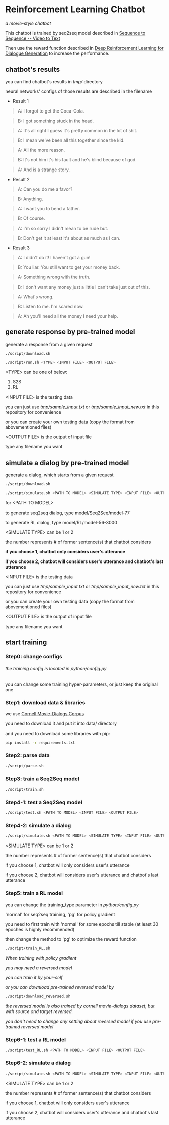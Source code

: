 # Reinforcement Learning Chatbot
*a movie-style chatbot*

This chatbot is trained by seq2seq model described in [Sequence to Sequence -- Video to Text](https://arxiv.org/abs/1505.00487)

Then use the reward function described in [Deep Reinforcement Learning for Dialogue Generation](https://arxiv.org/abs/1606.01541) to increase the performance.

## chatbot's results
you can find chatbot's results in *tmp/* directory

neural networks' configs of those results are described in the filename

* Result 1
>A: I forgot to get the Coca-Cola.

>B: I got something stuck in the head.

>A: It's all right I guess it's pretty common in the lot of shit.

>B: I mean we've been all this together since the kid.

>A: All the more reason.

>B: It's not him it's his fault and he's blind because of god.

>A: And is a strange story.

* Result 2
>A: Can you do me a favor?

>B: Anything.

>A: I want you to bend a father.

>B: Of course.

>A: I'm so sorry I didn't mean to be rude but.

>B: Don't get it at least it's about as much as I can.

* Result 3
>A: I didn't do it! I haven't got a gun!

>B: You liar. You still want to get your money back.

>A: Something wrong with the truth.

>B: I don't want any money just a little I can't take just out of this.

>A: What's wrong.

>B: Listen to me. I'm scared now.

>A: Ah you'll need all the money I need your help.

## generate response by pre-trained model
generate a response from a given request
```bash
./script/download.sh
```
```bash
./script/run.sh <TYPE> <INPUT FILE> <OUTPUT FILE>
```
\<TYPE\> can be one of below:
1. S2S
2. RL

\<INPUT FILE\> is the testing data

you can just use *tmp/sample_input.txt* or *tmp/sample_input_new.txt* in this repository for convenience

or you can create your own testing data (copy the format from abovementioned files)

\<OUTPUT FILE\> is the output of input file

type any filename you want

## simulate a dialog by pre-trained model
generate a dialog, which starts from a given request
```bash
./script/download.sh
```
```bash
./script/simulate.sh <PATH TO MODEL> <SIMULATE TYPE> <INPUT FILE> <OUTPUT FILE>
```
for \<PATH TO MODEL\>

to generate seq2seq dialog, type model/Seq2Seq/model-77

to generate RL dialog, type model/RL/model-56-3000

\<SIMULATE TYPE\> can be 1 or 2

the number represents # of former sentence(s) that chatbot considers

__if you choose 1, chatbot only considers user's utterance__

__if you choose 2, chatbot will considers user's utterance and chatbot's last utterance__

\<INPUT FILE\> is the testing data

you can just use *tmp/sample_input.txt* or *tmp/sample_input_new.txt* in this repository for convenience

or you can create your own testing data (copy the format from abovementioned files)

\<OUTPUT FILE\> is the output of input file

type any filename you want

## start training
### Step0: change configs
###### the training config is located in *python/config.py*

you can change some training hyper-parameters, or just keep the original one

### Step1: download data & libraries
we use [Cornell Movie-Dialogs Corpus](https://www.cs.cornell.edu/~cristian/Cornell_Movie-Dialogs_Corpus.html)

you need to download it and put it into data/ directory

and you need to download some libraries with pip:
```bash
pip install -r requirements.txt
```

### Step2: parse data
```bash
./script/parse.sh
```

### Step3: train a Seq2Seq model
```bash
./script/train.sh
```

### Step4-1: test a Seq2Seq model
```bash
./script/test.sh <PATH TO MODEL> <INPUT FILE> <OUTPUT FILE>
```

### Step4-2: simulate a dialog
```bash
./script/simulate.sh <PATH TO MODEL> <SIMULATE TYPE> <INPUT FILE> <OUTPUT FILE>
```
\<SIMULATE TYPE\> can be 1 or 2

the number represents # of former sentence(s) that chatbot considers

if you choose 1, chatbot will only considers user's utterance

if you choose 2, chatbot will considers user's utterance and chatbot's last utterance

### Step5: train a RL model
you can change the training_type parameter in *python/config.py*

'normal' for seq2seq training, 'pg' for policy gradient

you need to first train with 'normal' for some epochs till stable (at least 30 epoches is highly recommended)

then change the method to 'pg' to optimize the reward function

```bash
./script/train_RL.sh
```

*When training with policy gradient*

*you may need a reversed model*

*you can train it by your-self*

*or you can download pre-trained reversed model by*
```bash
./script/download_reversed.sh
```
*the reversed model is also trained by cornell movie-dialogs dataset, but with source and target reversed.*

*you don't need to change any setting about reversed model if you use pre-trained reversed model*

### Step6-1: test a RL model
```bash
./script/test_RL.sh <PATH TO MODEL> <INPUT FILE> <OUTPUT FILE>
```

### Step6-2: simulate a dialog
```bash
./script/simulate.sh <PATH TO MODEL> <SIMULATE TYPE> <INPUT FILE> <OUTPUT FILE>
```
\<SIMULATE TYPE\> can be 1 or 2

the number represents # of former sentence(s) that chatbot considers

if you choose 1, chatbot will only considers user's utterance

if you choose 2, chatbot will considers user's utterance and chatbot's last utterance
